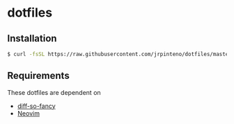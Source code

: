 # dotfiles
## Installation

```bash
$ curl -fsSL https://raw.githubusercontent.com/jrpinteno/dotfiles/master/installDotfiles.py | python
```

## Requirements
These dotfiles are dependent on
- [diff-so-fancy](https://github.com/so-fancy/diff-so-fancy)
- [Neovim](https://neovim.io/)
